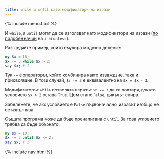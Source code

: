 ```yaml
---
title: while и until като модификатори на изрази
---
```


{% include menu.html %}

И `while`, и `until` могат да се използват като модификатори на изрази ([по подобен начин](/bg/essentials/conditional-checks/modifiers) на `if` и `unless`).

Разгледайте пример, който емулира модулно деление:

```raku
my $x = 10;
$x -= 3 while $x > 2;
say $x; # 1
```

Тук `-=` е операторът, който комбинира както изваждане, така и присвояване. В този случай, `$x -= 3` е еквивалентно на `$x = $x - 3`.

Модификаторът `while` позволява изразът `$x -= 3` да се повтаря, докато условието `$x > 2` остава `True`. Щом стане `False`, цикълът спира.

Забележете, че ако условието е `False` първоначално, изразът изобщо не се изпълнява.

Същата програма може да бъде пренаписана с `until`. За това условието трябва да бъде обърнато:

```raku
my $x = 10;
$x -= 3 until $x <= 2;
say $x; # 1
```

{% include nav.html %}